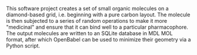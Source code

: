 This software project creates a set of small organic molecules on a diamond-based grid, i.e. beginning with a pure carbon 
layout. The molecule is then subjected to a series of random operations to make it more "medicinal" and ensure that it can 
bind well to a particular pharmacophore. The output molecules are written to an SQLite database in MDL MOL format, after 
which OpenBabel can be used to minimize their geometry via a Python script. 
